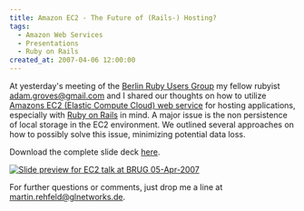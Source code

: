 ```yaml
---
title: Amazon EC2 - The Future of (Rails-) Hosting?
tags:
  - Amazon Web Services
  - Presentations
  - Ruby on Rails
created_at: 2007-04-06 12:00:00
---
```


At yesterday's meeting of the <a title="Berlin Ruby Users Group" href="http://www.rug-b.de/">Berlin Ruby Users Group</a> my fellow rubyist <adam.groves@gmail.com> and I shared our thoughts on how to utilize <a title="Amazons Elastic Compute Cloud EC2 web service" href="http://aws.amazon.com/ec2">Amazons EC2 (Elastic Compute Cloud) web service</a> for hosting applications, especially with <a title="Ruby on Rails" href="http://www.rubyonrails.org">Ruby on Rails</a> in mind. A major issue is the non persistence of local storage in the EC2 environment. We outlined several approaches on how to possibly solve this issue, minimizing potential data loss.

Download the complete slide deck <a title="Slides for EC2 talk at BRUG 05-Apr-2007" href="/2007/04/06/amazon-ec2-the-future-of-rails-hosting/S3%20and%20EC2%2005-Apr-2007%20BRUG.pdf">here</a>.

<a id="p39" title="Slide preview for EC2 talk at BRUG 05-Apr-2007" href="/2007/04/06/amazon-ec2-the-future-of-rails-hosting/S3%20and%20EC2%2005-Apr-2007%20BRUG.pdf"><img id="image39" alt="Slide preview for EC2 talk at BRUG 05-Apr-2007" src="/2007/04/06/amazon-ec2-the-future-of-rails-hosting/S3%20and%20EC2%2005-Apr-2007%20BRUG_thumbnail.png" /></a>

For further questions or comments, just drop me a line at <martin.rehfeld@glnetworks.de>.
